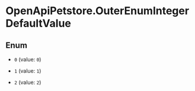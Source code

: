 # OpenApiPetstore.OuterEnumIntegerDefaultValue

## Enum


* `0` (value: `0`)

* `1` (value: `1`)

* `2` (value: `2`)


